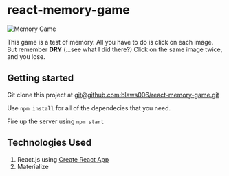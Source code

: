 # react-memory-game

![Memory Game](https://giphy.com/gifs/4ZvvtLrcgC6kuBCaJO.gif)

This game is a test of memory. All you have to do is click on each image. But remember **DRY** (...see what I did there?) Click on the same image twice, and you lose.

## Getting started

Git clone this project at [git@github.com:blaws006/react-memory-game.git](git@github.com:blaws006/react-memory-game.git)

Use `npm install` for all of the dependecies that you need.

Fire up the server using `npm start`

## Technologies Used
1. React.js using [Create React App](https://facebook.github.io/create-react-app/)
1. Materialize